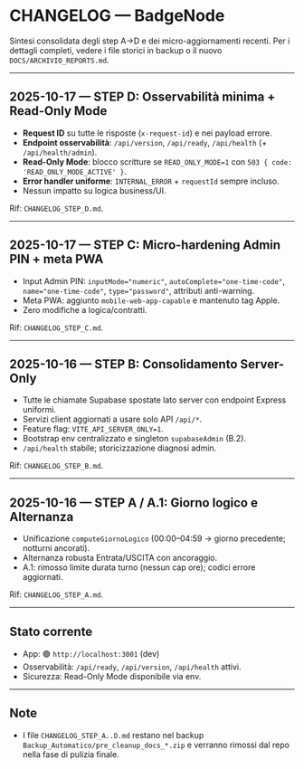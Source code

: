 # CHANGELOG — BadgeNode

Sintesi consolidata degli step A→D e dei micro-aggiornamenti recenti. Per i dettagli completi, vedere i file storici in backup o il nuovo `DOCS/ARCHIVIO_REPORTS.md`.

---

## 2025-10-17 — STEP D: Osservabilità minima + Read-Only Mode
- **Request ID** su tutte le risposte (`x-request-id`) e nei payload errore.
- **Endpoint osservabilità**: `/api/version`, `/api/ready`, `/api/health` (+ `/api/health/admin`).
- **Read-Only Mode**: blocco scritture se `READ_ONLY_MODE=1` con `503 { code: 'READ_ONLY_MODE_ACTIVE' }`.
- **Error handler uniforme**: `INTERNAL_ERROR` + `requestId` sempre incluso.
- Nessun impatto su logica business/UI.

Rif: `CHANGELOG_STEP_D.md`.

---

## 2025-10-17 — STEP C: Micro-hardening Admin PIN + meta PWA
- Input Admin PIN: `inputMode="numeric"`, `autoComplete="one-time-code"`, `name="one-time-code"`, `type="password"`, attributi anti-warning.
- Meta PWA: aggiunto `mobile-web-app-capable` e mantenuto tag Apple.
- Zero modifiche a logica/contratti.

Rif: `CHANGELOG_STEP_C.md`.

---

## 2025-10-16 — STEP B: Consolidamento Server-Only
- Tutte le chiamate Supabase spostate lato server con endpoint Express uniformi.
- Servizi client aggiornati a usare solo API `/api/*`.
- Feature flag: `VITE_API_SERVER_ONLY=1`.
- Bootstrap env centralizzato e singleton `supabaseAdmin` (B.2).
- `/api/health` stabile; storicizzazione diagnosi admin.

Rif: `CHANGELOG_STEP_B.md`.

---

## 2025-10-16 — STEP A / A.1: Giorno logico e Alternanza
- Unificazione `computeGiornoLogico` (00:00–04:59 → giorno precedente; notturni ancorati).
- Alternanza robusta Entrata/USCITA con ancoraggio.
- A.1: rimosso limite durata turno (nessun cap ore); codici errore aggiornati.

Rif: `CHANGELOG_STEP_A.md`.

---

## Stato corrente
- App: 🟢 `http://localhost:3001` (dev)
- Osservabilità: `/api/ready`, `/api/version`, `/api/health` attivi.
- Sicurezza: Read-Only Mode disponibile via env.

---

## Note
- I file `CHANGELOG_STEP_A..D.md` restano nel backup `Backup_Automatico/pre_cleanup_docs_*.zip` e verranno rimossi dal repo nella fase di pulizia finale.
